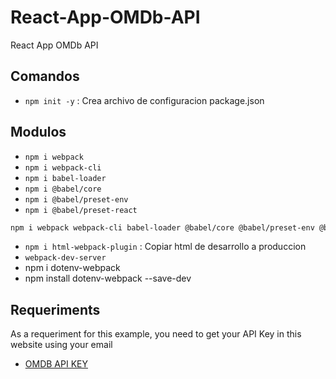 # React-App-OMDb-API
React App OMDb API

## Comandos
- `npm init -y` : Crea archivo de configuracion package.json
## Modulos
- `npm i webpack `
- `npm i webpack-cli`
- `npm i babel-loader`
- `npm i @babel/core`
- `npm i @babel/preset-env`
- `npm i @babel/preset-react`
```bash
npm i webpack webpack-cli babel-loader @babel/core @babel/preset-env @babel/preset-react
```
- `npm i html-webpack-plugin` : Copiar html de desarrollo a produccion
- `webpack-dev-server`
- npm i dotenv-webpack
- npm install dotenv-webpack --save-dev



## Requeriments
As a requeriment for this example, you need to get your API Key in this website using your email
* [OMDB API KEY](http://www.omdbapi.com/)